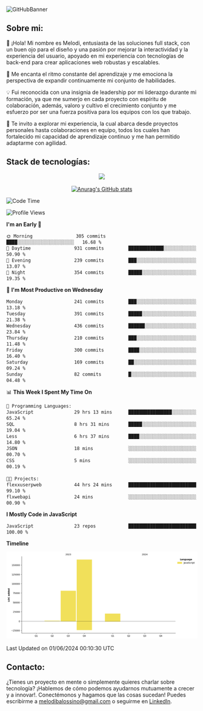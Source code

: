 ![GitHubBanner](https://github.com/MelBalossino/MelBalossino/assets/124601449/c1bfc12f-f708-4d5e-a44c-cbc714e582b2)

## Sobre mi:

🤗 ¡Hola! Mi nombre es Melodi, entusiasta de las soluciones full stack, con un buen ojo para el diseño y una pasión por mejorar la interactividad y la experiencia del usuario, apoyado en mi experiencia con tecnologías de back-end para crear aplicaciones web robustas y escalables.

🚀 Me encanta el ritmo constante del aprendizaje y me emociona la perspectiva de expandir continuamente mi conjunto de habilidades.

💡 Fui reconocida con una insignia de leadership por mi liderazgo durante mi formación, ya que me sumerjo en cada proyecto con espíritu de colaboración, además, valoro y cultivo el crecimiento conjunto y me esfuerzo por ser una fuerza positiva para los equipos con los que trabajo.

💼 Te invito a explorar mi experiencia, la cual abarca desde proyectos personales hasta colaboraciones en equipo, todos los cuales han fortalecido mi capacidad de aprendizaje continuo y me han permitido adaptarme con agilidad.

## Stack de tecnologías:
<p align="center">
  <a href="https://skillicons.dev">
    <img src="https://skillicons.dev/icons?i=js,html,css,react,vite,webpack,redux,nodejs,express,postgres,sequelize,git,github,vscode,figma,materialui,tailwind" />
  </a>
</p>

<div align="center">
  
[![Anurag's GitHub stats](https://github-readme-stats.vercel.app/api?username=melbalossino&count_private=true&show_icons=true&theme=onedark)](https://github.com/anuraghazra/github-readme-stats)
</div>

<!--START_SECTION:waka-->
![Code Time](http://img.shields.io/badge/Code%20Time-487%20hrs%2031%20mins-blue)

![Profile Views](http://img.shields.io/badge/Profile%20Views-0-blue)

**I'm an Early 🐤** 

```text
🌞 Morning                305 commits         ████░░░░░░░░░░░░░░░░░░░░░   16.68 % 
🌆 Daytime                931 commits         █████████████░░░░░░░░░░░░   50.90 % 
🌃 Evening                239 commits         ███░░░░░░░░░░░░░░░░░░░░░░   13.07 % 
🌙 Night                  354 commits         █████░░░░░░░░░░░░░░░░░░░░   19.35 % 
```
📅 **I'm Most Productive on Wednesday** 

```text
Monday                   241 commits         ███░░░░░░░░░░░░░░░░░░░░░░   13.18 % 
Tuesday                  391 commits         █████░░░░░░░░░░░░░░░░░░░░   21.38 % 
Wednesday                436 commits         ██████░░░░░░░░░░░░░░░░░░░   23.84 % 
Thursday                 210 commits         ███░░░░░░░░░░░░░░░░░░░░░░   11.48 % 
Friday                   300 commits         ████░░░░░░░░░░░░░░░░░░░░░   16.40 % 
Saturday                 169 commits         ██░░░░░░░░░░░░░░░░░░░░░░░   09.24 % 
Sunday                   82 commits          █░░░░░░░░░░░░░░░░░░░░░░░░   04.48 % 
```


📊 **This Week I Spent My Time On** 

```text
💬 Programming Languages: 
JavaScript               29 hrs 13 mins      ████████████████░░░░░░░░░   65.24 % 
SQL                      8 hrs 31 mins       █████░░░░░░░░░░░░░░░░░░░░   19.04 % 
Less                     6 hrs 37 mins       ████░░░░░░░░░░░░░░░░░░░░░   14.80 % 
JSON                     18 mins             ░░░░░░░░░░░░░░░░░░░░░░░░░   00.70 % 
CSS                      5 mins              ░░░░░░░░░░░░░░░░░░░░░░░░░   00.19 % 

🐱‍💻 Projects: 
flexxuserpweb            44 hrs 24 mins      █████████████████████████   99.10 % 
flxwebapi                24 mins             ░░░░░░░░░░░░░░░░░░░░░░░░░   00.90 % 
```

**I Mostly Code in JavaScript** 

```text
JavaScript               23 repos            █████████████████████████   100.00 % 
```



**Timeline**

![Lines of Code chart](https://raw.githubusercontent.com/MelBalossino/MelBalossino/main/assets/bar_graph.png)


 Last Updated on 01/06/2024 00:10:30 UTC
<!--END_SECTION:waka-->

## Contacto:
¿Tienes un proyecto en mente o simplemente quieres charlar sobre tecnología? ¡Hablemos de cómo podemos ayudarnos mutuamente a crecer y a innovar!. Conectémonos y hagamos que las cosas sucedan! Puedes escribirme a melodibalossino@gmail.com o seguirme en [LinkedIn](https://www.linkedin.com/in/melody-balossino-26745021b).


<!--
**MelBalossino/MelBalossino** is a ✨ _special_ ✨ repository because its `README.md` (this file) appears on your GitHub profile.



Here are some ideas to get you started:

- 🔭 I’m currently working on ...
- 🌱 I’m currently learning ...
- 👯 I’m looking to collaborate on ...
- 🤔 I’m looking for help with ...
- 💬 Ask me about ...
- 📫 How to reach me: ...
- 😄 Pronouns: ...
- ⚡ Fun fact: ...
-->
